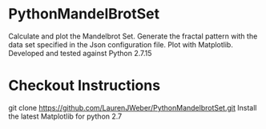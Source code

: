# PythonMandelBrotSet
Calculate and plot the Mandelbrot Set.
Generate the fractal pattern with the data set  specified in the Json configuration file.
Plot with Matplotlib.
Developed and tested against Python 2.7.15

# Checkout Instructions
git clone https://github.com/LaurenJWeber/PythonMandelbrotSet.git
Install the latest Matplotlib for python 2.7
